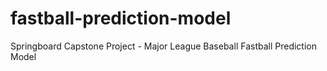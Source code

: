 # fastball-prediction-model
Springboard Capstone Project - Major League Baseball Fastball Prediction Model
